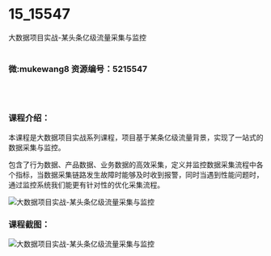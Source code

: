 # 15_15547
大数据项目实战-某头条亿级流量采集与监控
<br/></br>
<h3>微:mukewang8 资源编号：5215547</h3>
<br/></br>
<h3>课程介绍：</h3>
<p>本课程是大数据项目实战系列课程，项目基于某条<a title="查看与 亿级流量 相关的文章" target="_blank">亿级流量</a>背景，实现了一站式的数据采集与监控。</p>
<p>包含了行为数据、产品数据、业务数据的高效采集，定义并监控数据采集流程中各个指标，当数据采集链路发生故障时能够及时收到报警，同时当遇到性能问题时，通过监控系统我们能更有针对性的优化采集流程。</p>
<p><img src="https://www.ko996.com/wp-content/uploads/img/2020/10/2-13.png" alt="大数据项目实战-某头条亿级流量采集与监控"></p>
<div class="info-desc">
<h3>课程截图：</h3>
<p><img src="https://www.ko996.com/wp-content/uploads/img/2020/10/1-15.png" alt="大数据项目实战-某头条亿级流量采集与监控"></p>


			
</div>

